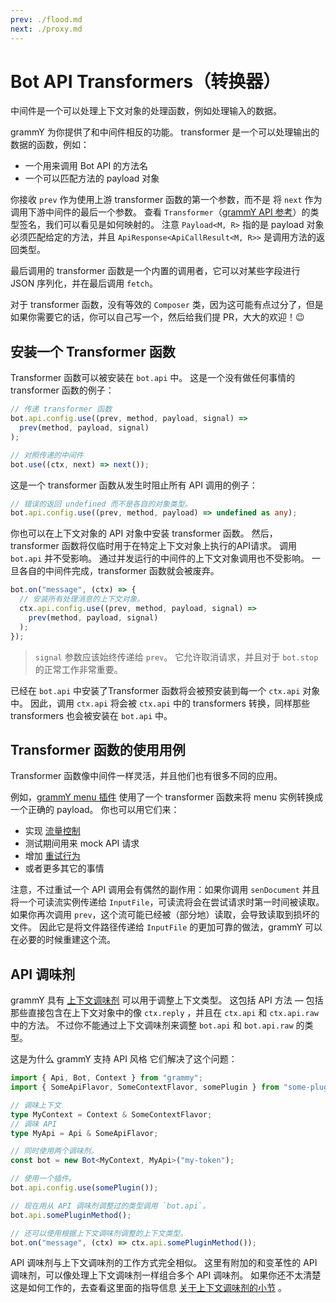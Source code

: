 ```yaml
---
prev: ./flood.md
next: ./proxy.md
---
```


# Bot API Transformers（转换器）

中间件是一个可以处理上下文对象的处理函数，例如处理输入的数据。

grammY 为你提供了和中间件相反的功能。
transformer 是一个可以处理输出的数据的函数，例如：

- 一个用来调用 Bot API 的方法名
- 一个可以匹配方法的 payload 对象

你接收 `prev` 作为使用上游 transformer 函数的第一个参数，而不是 将 `next` 作为调用下游中间件的最后一个参数。
查看 `Transformer`（[grammY API 参考](https://deno.land/x/grammy/mod.ts?s=Transformer)）的类型签名，我们可以看见是如何映射的。
注意 `Payload<M, R>` 指的是 payload 对象必须匹配给定的方法，并且 `ApiResponse<ApiCallResult<M, R>>` 是调用方法的返回类型。

最后调用的 transformer 函数是一个内置的调用者，它可以对某些字段进行 JSON 序列化，并在最后调用 `fetch`。

对于 transformer 函数，没有等效的 `Composer` 类，因为这可能有点过分了，但是如果你需要它的话，你可以自己写一个，然后给我们提 PR，大大的欢迎！:wink:

## 安装一个 Transformer 函数

Transformer 函数可以被安装在 `bot.api` 中。
这是一个没有做任何事情的 transformer 函数的例子：

```ts
// 传递 transformer 函数
bot.api.config.use((prev, method, payload, signal) =>
  prev(method, payload, signal)
);

// 对照传递的中间件
bot.use((ctx, next) => next());
```

这是一个 transformer 函数从发生时阻止所有 API 调用的例子：

```ts
// 错误的返回 undefined 而不是各自的对象类型。
bot.api.config.use((prev, method, payload) => undefined as any);
```

你也可以在上下文对象的 API 对象中安装 transformer 函数。
然后，transformer 函数将仅临时用于在特定上下文对象上执行的API请求。
调用 `bot.api` 并不受影响。
通过并发运行的中间件的上下文对象调用也不受影响。
一旦各自的中间件完成，transformer 函数就会被废弃。

```ts
bot.on("message", (ctx) => {
  // 安装所有处理消息的上下文对象。
  ctx.api.config.use((prev, method, payload, signal) =>
    prev(method, payload, signal)
  );
});
```

> `signal` 参数应该始终传递给 `prev`。
> 它允许取消请求，并且对于 `bot.stop` 的正常工作非常重要。

已经在 `bot.api` 中安装了Transformer 函数将会被预安装到每一个 `ctx.api` 对象中。
因此，调用 `ctx.api` 将会被 `ctx.api` 中的 transformers 转换，同样那些 transformers 也会被安装在 `bot.api` 中。

## Transformer 函数的使用用例

Transformer 函数像中间件一样灵活，并且他们也有很多不同的应用。

例如，[grammY menu 插件](../plugins/menu.md) 使用了一个 transformer 函数来将 menu 实例转换成一个正确的 payload。
你也可以用它们来：

- 实现 [流量控制](../plugins/transformer-throttler.md)
- 测试期间用来 mock API 请求
- 增加 [重试行为](../plugins/auto-retry.md)
- 或者更多其它的事情

注意，不过重试一个 API 调用会有偶然的副作用：如果你调用 `senDocument` 并且将一个可读流实例传递给 `InputFile`，可读流将会在尝试请求时第一时间被读取。
如果你再次调用 `prev`，这个流可能已经被（部分地）读取，会导致读取到损坏的文件。
因此它是将文件路径传递给 `InputFile` 的更加可靠的做法，grammY 可以在必要的时候重建这个流。

## API 调味剂

grammY 具有 [上下文调味剂](../guide/context.md#上下文调味剂) 可以用于调整上下文类型。
这包括 API 方法 — 包括那些直接包含在上下文对象中的像 `ctx.reply` ，并且在 `ctx.api` 和 `ctx.api.raw` 中的方法。
不过你不能通过上下文调味剂来调整 `bot.api` 和 `bot.api.raw` 的类型。

这是为什么 grammY 支持 API 风格
它们解决了这个问题：

```ts
import { Api, Bot, Context } from "grammy";
import { SomeApiFlavor, SomeContextFlavor, somePlugin } from "some-plugin";

// 调味上下文
type MyContext = Context & SomeContextFlavor;
// 调味 API
type MyApi = Api & SomeApiFlavor;

// 同时使用两个调味剂。
const bot = new Bot<MyContext, MyApi>("my-token");

// 使用一个插件。
bot.api.config.use(somePlugin());

// 现在用从 API 调味剂调整过的类型调用 `bot.api`。
bot.api.somePluginMethod();

// 还可以使用根据上下文调味剂调整的上下文类型。
bot.on("message", (ctx) => ctx.api.somePluginMethod());
```

API 调味剂与上下文调味剂的工作方式完全相似。
这里有附加的和变革性的 API 调味剂，可以像处理上下文调味剂一样组合多个 API 调味剂。
如果你还不太清楚这是如何工作的，去查看这里面的指导信息 [关于上下文调味剂的小节](../guide/context.md#上下文调味剂) 。
